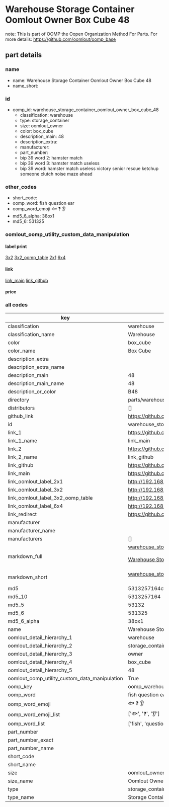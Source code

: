 # Warehouse Storage Container Oomlout Owner Box Cube 48  

note: This is part of OOMP the Oopen Organization Method For Parts. For more details: https://github.com/oomlout/oomp_base

##  part details
  







### name
* name: Warehouse Storage Container Oomlout Owner Box Cube 48
* name_short: 
### id
* oomp_id: warehouse_storage_container_oomlout_owner_box_cube_48
  * classification: warehouse
  * type: storage_container
  * size: oomlout_owner
  * color: box_cube
  * description_main: 48
  * description_extra: 
  * manufacturer: 
  * part_number: 
  * bip 39 word 2: hamster match
  * bip 39 word 3: hamster match useless
  * bip 39 word: hamster match useless victory senior rescue ketchup someone clutch noise maze ahead

### other_codes
* short_code: 
* oomp_word: fish question ear
* oomp_word_emoji :fish: :question: :ear:
* md5_6_alpha: 38ox1
* md5_6: 531325






### oomlout_oomp_utility_custom_data_manipulation
#### label print
[3x2](http://192.168.1.245:1112/?label=oomp%2038ox1)
[3x2_oomp_table](http://192.168.1.108:1112/?label=oomp%2038ox1)
[2x1](http://192.168.1.242:1112/?label=oomp%2038ox1)
[6x4](http://192.168.1.55:1112/?label=oomp%2038ox1)    

#### link

[link_main](https://github.com/oomlout/oomlout_oomp_version_1_messy/tree/main/parts/warehouse_storage_container_oomlout_owner_box_cube_48) [link_github](https://github.com/oomlout/oomlout_oomp_version_1_messy/tree/main/parts/warehouse_storage_container_oomlout_owner_box_cube_48)                             

#### price







### all codes 
| key | value |  
| --- | --- |  
| classification | warehouse |  
| classification_name | Warehouse |  
| color | box_cube |  
| color_name | Box Cube |  
| description_extra |  |  
| description_extra_name |  |  
| description_main | 48 |  
| description_main_name | 48 |  
| description_or_color | B48 |  
| directory | parts/warehouse_storage_container_oomlout_owner_box_cube_48 |  
| distributors | [] |  
| github_link | https://github.com/oomlout/oomlout_oomp_part_src/tree/main/parts/warehouse_storage_container_oomlout_owner_box_cube_48 |  
| id | warehouse_storage_container_oomlout_owner_box_cube_48 |  
| link_1 | https://github.com/oomlout/oomlout_oomp_version_1_messy/tree/main/parts/warehouse_storage_container_oomlout_owner_box_cube_48 |  
| link_1_name | link_main |  
| link_2 | https://github.com/oomlout/oomlout_oomp_version_1_messy/tree/main/parts/warehouse_storage_container_oomlout_owner_box_cube_48 |  
| link_2_name | link_github |  
| link_github | https://github.com/oomlout/oomlout_oomp_version_1_messy/tree/main/parts/warehouse_storage_container_oomlout_owner_box_cube_48 |  
| link_main | https://github.com/oomlout/oomlout_oomp_version_1_messy/tree/main/parts/warehouse_storage_container_oomlout_owner_box_cube_48 |  
| link_oomlout_label_2x1 | http://192.168.1.242:1112/?label=oomp%2038ox1 |  
| link_oomlout_label_3x2 | http://192.168.1.245:1112/?label=oomp%2038ox1 |  
| link_oomlout_label_3x2_oomp_table | http://192.168.1.108:1112/?label=oomp%2038ox1 |  
| link_oomlout_label_6x4 | http://192.168.1.55:1112/?label=oomp%2038ox1 |  
| link_redirect | https://github.com/oomlout/oomlout_oomp_version_1_messy/tree/main/parts/warehouse_storage_container_oomlout_owner_box_cube_48 |  
| manufacturer |  |  
| manufacturer_name |  |  
| manufacturers | [] |  
| markdown_full | [warehouse_storage_container_oomlout_owner_box_cube_48](none)<br>[](none)<br>[Warehouse Storage Container Oomlout Owner Box Cube 48](none)<br><br> |  
| markdown_short | [warehouse_storage_container_oomlout_owner_box_cube_48](none)<br><br> |  
| md5 | 5313257164cf0f3edce1df3be0223345 |  
| md5_10 | 5313257164 |  
| md5_5 | 53132 |  
| md5_6 | 531325 |  
| md5_6_alpha | 38ox1 |  
| name | Warehouse Storage Container Oomlout Owner Box Cube 48 |  
| oomlout_detail_hierarchy_1 | warehouse |  
| oomlout_detail_hierarchy_2 | storage_container |  
| oomlout_detail_hierarchy_3 | owner |  
| oomlout_detail_hierarchy_4 | box_cube |  
| oomlout_detail_hierarchy_5 | 48 |  
| oomlout_oomp_utility_custom_data_manipulation | True |  
| oomp_key | oomp_warehouse_storage_container_oomlout_owner_box_cube_48 |  
| oomp_word | fish question ear |  
| oomp_word_emoji | :fish: :question: :ear: |  
| oomp_word_emoji_list | [':fish:', ':question:', ':ear:'] |  
| oomp_word_list | ['fish', 'question', 'ear'] |  
| part_number |  |  
| part_number_exact |  |  
| part_number_name |  |  
| short_code |  |  
| short_name |  |  
| size | oomlout_owner |  
| size_name | Oomlout Owner |  
| type | storage_container |  
| type_name | Storage Container |  
